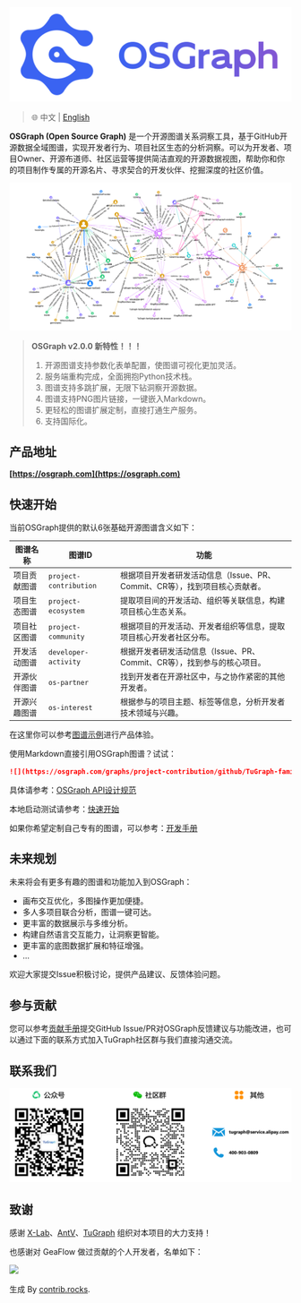 ![](docs/img/logo.png)

> 🌐️ 中文 | [English](README.md)

**OSGraph (Open Source Graph)** 是一个开源图谱关系洞察工具，基于GitHub开源数据全域图谱，实现开发者行为、项目社区生态的分析洞察。可以为开发者、项目Owner、开源布道师、社区运营等提供简洁直观的开源数据视图，帮助你和你的项目制作专属的开源名片、寻求契合的开发伙伴、挖掘深度的社区价值。

![](docs/img/graphs.png)

> **OSGraph v2.0.0 新特性！！！**
> 1. 开源图谱支持参数化表单配置，使图谱可视化更加灵活。
> 2. 服务端重构完成，全面拥抱Python技术栈。
> 3. 图谱支持多跳扩展，无限下钻洞察开源数据。
> 4. 图谱支持PNG图片链接，一键嵌入Markdown。
> 5. 更轻松的图谱扩展定制，直接打通生产服务。
> 6. 支持国际化。

## 产品地址

**[https://osgraph.com](https://osgraph.com)**


## 快速开始

当前OSGraph提供的默认6张基础开源图谱含义如下：

| 图谱名称 | 图谱ID                   | 功能                                            |
|----------|------------------------|-----------------------------------------------|
| 项目贡献图谱 | `project-contribution` | 根据项目开发者研发活动信息（Issue、PR、Commit、CR等），找到项目核心贡献者。 |
| 项目生态图谱 | `project-ecosystem`    | 提取项目间的开发活动、组织等关联信息，构建项目核心生态关系。                |
| 项目社区图谱 | `project-community`    | 根据项目的开发活动、开发者组织等信息，提取项目核心开发者社区分布。             |
| 开发活动图谱 | `developer-activity`   | 根据开发者研发活动信息（Issue、PR、Commit、CR等），找到参与的核心项目。   |
| 开源伙伴图谱 | `os-partner`           | 找到开发者在开源社区中，与之协作紧密的其他开发者。                     |
| 开源兴趣图谱 | `os-interest`          | 根据参与的项目主题、标签等信息，分析开发者技术领域与兴趣。                 |

在这里你可以参考[图谱示例](docs/zh-CN/demo.md)进行产品体验。

使用Markdown直接引用OSGraph图谱？试试：

```markdown
![](https://osgraph.com/graphs/project-contribution/github/TuGraph-family/tugraph-db)
```

具体请参考：[OSGraph API设计规范](docs/zh-CN/api-reference.md)

本地启动测试请参考：[快速开始](docs/zh-CN/quick-start.md)

如果你希望定制自己专有的图谱，可以参考：[开发手册](docs/zh-CN/developer-manual.md)


## 未来规划

未来将会有更多有趣的图谱和功能加入到OSGraph：

* 画布交互优化，多图操作更加便捷。
* 多人多项目联合分析，图谱一键可达。
* 更丰富的数据展示与多维分析。
* 构建自然语言交互能力，让洞察更智能。
* 更丰富的底图数据扩展和特征增强。
* ...


欢迎大家提交Issue积极讨论，提供产品建议、反馈体验问题。



## 参与贡献

您可以参考[贡献手册](community/CONTRIBUTING.md)提交GitHub Issue/PR对OSGraph反馈建议与功能改进，也可以通过下面的联系方式加入TuGraph社区群与我们直接沟通交流。


## 联系我们

![](https://github.com/TuGraph-family/community/blob/master/assets/contacts-cn.png)



## 致谢

感谢 [X-Lab](https://github.com/X-lab2017?language=shell)、[AntV](https://antv.antgroup.com/)、[TuGraph](https://www.tugraph.tech/) 组织对本项目的大力支持！

也感谢对 GeaFlow 做过贡献的个人开发者，名单如下：

<a href="https://github.com/TuGraph-family/osgraph/graphs/contributors">
  <img src="https://contrib.rocks/image?repo=TuGraph-family/osgraph" />
</a>

生成 By [contrib.rocks](https://contrib.rocks).

